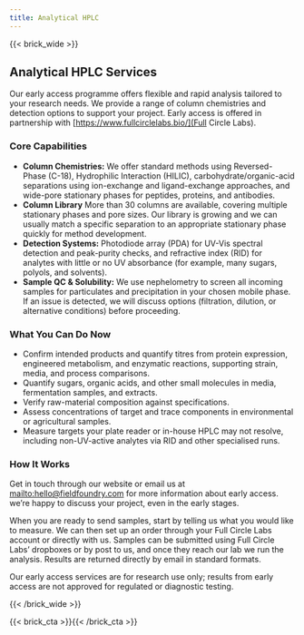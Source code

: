 ```yaml
---
title: Analytical HPLC
---
```


{{< brick_wide >}}

## Analytical HPLC Services

Our early access programme offers flexible and rapid analysis tailored to your research needs. We provide a range of column chemistries and detection options to support your project.  Early access is offered in partnership with [https://www.fullcirclelabs.bio/](Full Circle Labs).

### Core Capabilities

* **Column Chemistries:** We offer standard methods using Reversed-Phase (C-18), Hydrophilic Interaction (HILIC), carbohydrate/organic-acid separations using ion-exchange and ligand-exchange approaches, and wide-pore stationary phases for peptides, proteins, and antibodies.
* **Column Library** More than 30 columns are available, covering multiple stationary phases and pore sizes. Our library is growing and we can usually match a specific separation to an appropriate stationary phase quickly for method development.
* **Detection Systems:** Photodiode array (PDA) for UV-Vis spectral detection and peak-purity checks, and refractive index (RID) for analytes with little or no UV absorbance (for example, many sugars, polyols, and solvents).
* **Sample QC & Solubility:** We use nephelometry to screen all incoming samples for particulates and precipitation in your chosen mobile phase. If an issue is detected, we will discuss options (filtration, dilution, or alternative conditions) before proceeding.

### What You Can Do Now

* Confirm intended products and quantify titres from protein expression, engineered metabolism, and enzymatic reactions, supporting strain, media, and process comparisons.
* Quantify sugars, organic acids, and other small molecules in media, fermentation samples, and extracts.
* Verify raw-material composition against specifications.
* Assess concentrations of target and trace components in environmental or agricultural samples.
* Measure targets your plate reader or in-house HPLC may not resolve, including non-UV-active analytes via RID and other specialised runs.

### How It Works

Get in touch through our website or email us at [mailto:hello@fieldfoundry.com](hello@fieldfoundry.com) for more information about early access.  we’re happy to discuss your project, even in the early stages.

When you are ready to send samples, start by telling us what you would like to measure. We can then set up an order through your Full Circle Labs account or directly with us. Samples can be submitted using Full Circle Labs’ dropboxes or by post to us, and once they reach our lab we run the analysis. Results are returned directly by email in standard formats.

Our early access services are for research use only; results from early access are not approved for regulated or diagnostic testing.

{{< /brick_wide >}}

{{< brick_cta >}}{{< /brick_cta >}}
